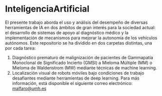 # InteligenciaArtificial
El presente trabajo aborda el uso y análisis del desempeño de diversas herramientas de IA en dos ámbitos de gran interés para la sociedad actual: el desarrollo de sistemas de apoyo al diagnóstico médico y la implementación de mecanismos para mejorar la autonomía de los vehículos autónomos.
Este repositorio se ha dividido en dos carpetas distintas, una por cada tarea:
1. Diagnóstico prematuro de malignización de pacientes de Gammapatía Monoclonal de Significado Incierto (GMSI) a Mieloma Múltiple (MM) o Mieloma de Waldenstrom (MW) mediante técnicas de machine learning.
2. Localización visual de robots móviles bajo condiciones de trabajo desafiantes mediante herramientas de deep learning.
Para más información, está disponible el siguiente correo electrónico: malfaro@umh.es
